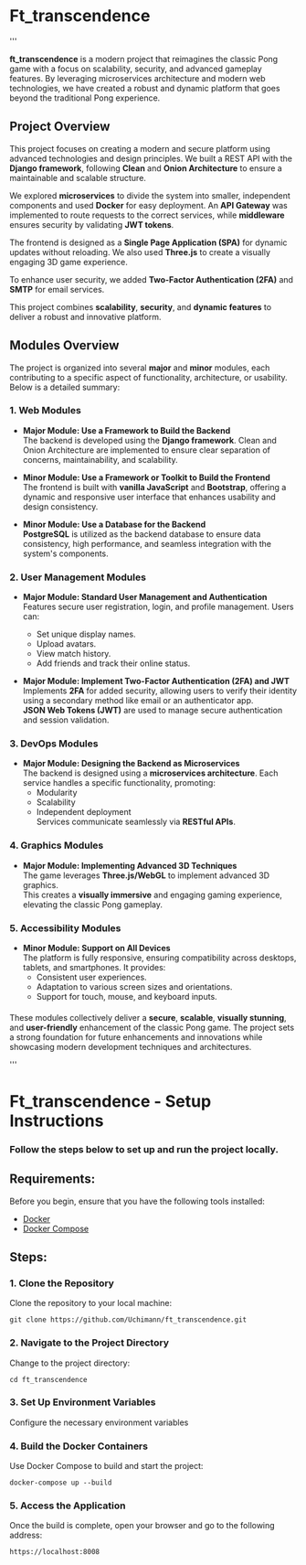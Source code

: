 # **Ft_transcendence**
'''

**ft_transcendence** is a modern project that reimagines the classic Pong game with a focus on scalability, security, and advanced gameplay features. By leveraging microservices architecture and modern web technologies, we have created a robust and dynamic platform that goes beyond the traditional Pong experience.


## **Project Overview**

This project focuses on creating a modern and secure platform using advanced technologies and design principles. We built a REST API with the **Django framework**, following **Clean** and **Onion Architecture** to ensure a maintainable and scalable structure.

We explored **microservices** to divide the system into smaller, independent components and used **Docker** for easy deployment. An **API Gateway** was implemented to route requests to the correct services, while **middleware** ensures security by validating **JWT tokens**.

The frontend is designed as a **Single Page Application (SPA)** for dynamic updates without reloading. We also used **Three.js** to create a visually engaging 3D game experience.

To enhance user security, we added **Two-Factor Authentication (2FA)** and **SMTP** for email services.

This project combines **scalability**, **security**, and **dynamic features** to deliver a robust and innovative platform.


## **Modules Overview**

The project is organized into several **major** and **minor** modules, each contributing to a specific aspect of functionality, architecture, or usability. Below is a detailed summary:


### **1. Web Modules**

- **Major Module: Use a Framework to Build the Backend**  
  The backend is developed using the **Django framework**. Clean and Onion Architecture are implemented to ensure clear separation of concerns, maintainability, and scalability.

- **Minor Module: Use a Framework or Toolkit to Build the Frontend**  
  The frontend is built with **vanilla JavaScript** and **Bootstrap**, offering a dynamic and responsive user interface that enhances usability and design consistency.

- **Minor Module: Use a Database for the Backend**  
  **PostgreSQL** is utilized as the backend database to ensure data consistency, high performance, and seamless integration with the system's components.


### **2. User Management Modules**

- **Major Module: Standard User Management and Authentication**  
  Features secure user registration, login, and profile management. Users can:  
  - Set unique display names.  
  - Upload avatars.  
  - View match history.  
  - Add friends and track their online status.  

- **Major Module: Implement Two-Factor Authentication (2FA) and JWT**  
  Implements **2FA** for added security, allowing users to verify their identity using a secondary method like email or an authenticator app.  
  **JSON Web Tokens (JWT)** are used to manage secure authentication and session validation.


### **3. DevOps Modules**

- **Major Module: Designing the Backend as Microservices**  
  The backend is designed using a **microservices architecture**. Each service handles a specific functionality, promoting:  
  - Modularity  
  - Scalability  
  - Independent deployment  
  Services communicate seamlessly via **RESTful APIs**.


### **4. Graphics Modules**

- **Major Module: Implementing Advanced 3D Techniques**  
  The game leverages **Three.js/WebGL** to implement advanced 3D graphics.  
  This creates a **visually immersive** and engaging gaming experience, elevating the classic Pong gameplay.


### **5. Accessibility Modules**

- **Minor Module: Support on All Devices**  
  The platform is fully responsive, ensuring compatibility across desktops, tablets, and smartphones. It provides:  
  - Consistent user experiences.  
  - Adaptation to various screen sizes and orientations.  
  - Support for touch, mouse, and keyboard inputs.


####
These modules collectively deliver a **secure**, **scalable**, **visually stunning**, and **user-friendly** enhancement of the classic Pong game. The project sets a strong foundation for future enhancements and innovations while showcasing modern development techniques and architectures.

'''

# **Ft_transcendence - Setup Instructions**

### Follow the steps below to set up and run the project locally.

## **Requirements:**

Before you begin, ensure that you have the following tools installed:

- [Docker](https://www.docker.com/)
- [Docker Compose](https://docs.docker.com/compose/)

## **Steps:**

### 1. Clone the Repository

Clone the repository to your local machine:

    git clone https://github.com/Uchimann/ft_transcendence.git

### 2. Navigate to the Project Directory

Change to the project directory:

    cd ft_transcendence

### 3. Set Up Environment Variables

Configure the necessary environment variables

### 4. Build the Docker Containers

Use Docker Compose to build and start the project:

    docker-compose up --build

### 5. Access the Application

Once the build is complete, open your browser and go to the following address:

    https://localhost:8008

